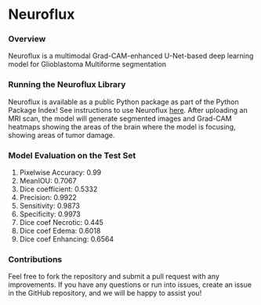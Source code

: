 # Neuroflux

### Overview
Neuroflux is a multimodal Grad-CAM-enhanced U-Net-based deep learning model for Glioblastoma Multiforme segmentation

### Running the Neuroflux Library
Neuroflux is available as a public Python package as part of the Python Package Index! See instructions to use Neuroflux [here](https://pypi.org/project/neuroflux/). After uploading an MRI scan, the model will generate segmented images and Grad-CAM heatmaps showing the areas of the brain where the model is focusing, showing areas of tumor damage.

### Model Evaluation on the Test Set
1. Pixelwise Accuracy: 0.99
2. MeanIOU: 0.7067
3. Dice coefficient: 0.5332
4. Precision: 0.9922
5. Sensitivity: 0.9873
6. Specificity: 0.9973
7. Dice coef Necrotic: 0.445
8. Dice coef Edema: 0.6018
9. Dice coef Enhancing: 0.6564

### Contributions
Feel free to fork the repository and submit a pull request with any improvements. If you have any questions or run into issues, create an issue in the GitHub repository, and we will be happy to assist you!
